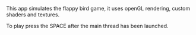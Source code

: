 This app simulates the flappy bird game, it uses openGL rendering, custom shaders and textures.

To play press the SPACE after the main thread has been launched.
